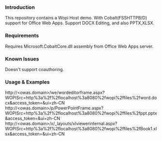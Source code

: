 ### Introduction

This repository contains a Wopi Host demo.
With Cobalt(FSSHTTPB/D) support for Office Web Apps. 
Support DOCX Editing, and also PPTX,XLSX.

### Requirements

Requires Microsoft.CobaltCore.dll assembly from Office Web Apps server. 

### Known Issues

Doesn't support coauthoring.

### Usage & Examples

http://<owas.domain>/we/wordeditorframe.aspx?WOPISrc=http%3a%2f%2flocalhost%3a8080%2fwopi%2ffiles%2fword.docx&access_token=<token>&ui=zh-CN
http://<owas.domain>/p/PowerPointFrame.aspx?WOPISrc=http%3a%2f%2flocalhost%3a8080%2fwopi%2ffiles%2fppt.pptx&access_token=<token>&ui=zh-CN
http://<owas.domain>/x/_layouts/xlviewerinternal.aspx?WOPISrc=http%3a%2f%2flocalhost%3a8080%2fwopi%2ffiles%2fBook1.xlsx&access_token=<token>&ui=zh-CN
